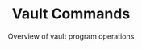 ---
title: "Vault Commands"
subtitle: "Overview of vault program operations"
section_type: "page"
order: 1
---